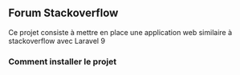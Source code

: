 ## Forum Stackoverflow

Ce projet consiste à mettre en place une application web similaire à stackoverflow avec Laravel 9

### Comment installer le projet
